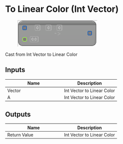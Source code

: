 # To Linear Color (Int Vector)

<div align="left" data-full-width="false"><figure><img src="../../../../.gitbook/assets/to_linear_color_-int_vector.png" alt=""><figcaption></figcaption></figure></div>

Cast from Int Vector to Linear Color

## Inputs

<table><thead><tr><th width="170">Name</th><th>Description</th></tr></thead><tbody><tr><td>Vector</td><td>Int Vector to Linear Color</td></tr><tr><td>A</td><td>Int Vector to Linear Color</td></tr></tbody></table>

## Outputs

<table><thead><tr><th width="170">Name</th><th>Description</th></tr></thead><tbody><tr><td>Return Value</td><td>Int Vector to Linear Color</td></tr></tbody></table>
